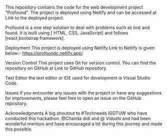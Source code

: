 This repository contains the code for the web development project "Profound". The project is deployed using Netlify and can be accessed at Link to the deployed project.

Profound is a one step solution to deal with problems such as lost and found. It is built using [ HTML, CSS, JavaScript] and follows [react,bootstrap framework].

Deployment This project is deployed using Netlify.Link to Netlify is given below:- https://profoundc.netlify.app/

Version Control This project uses Git for version control. You can find the repository on GitHub at Link to GitHub repository.

Text Editor the text editor or IDE used for development is Visual Studio Code.

Issues If you encounter any issues with the project or have any suggestions for improvements, please feel free to open an issue on the GitHub repository.

Acknowledgments A big shoutout to #Techneeds IGDTUW who have conducted this hackathon. @Chanda didi and @ Vidushi and had been wonderful mentors and have encouraged a lot during this journey and made this possible.
